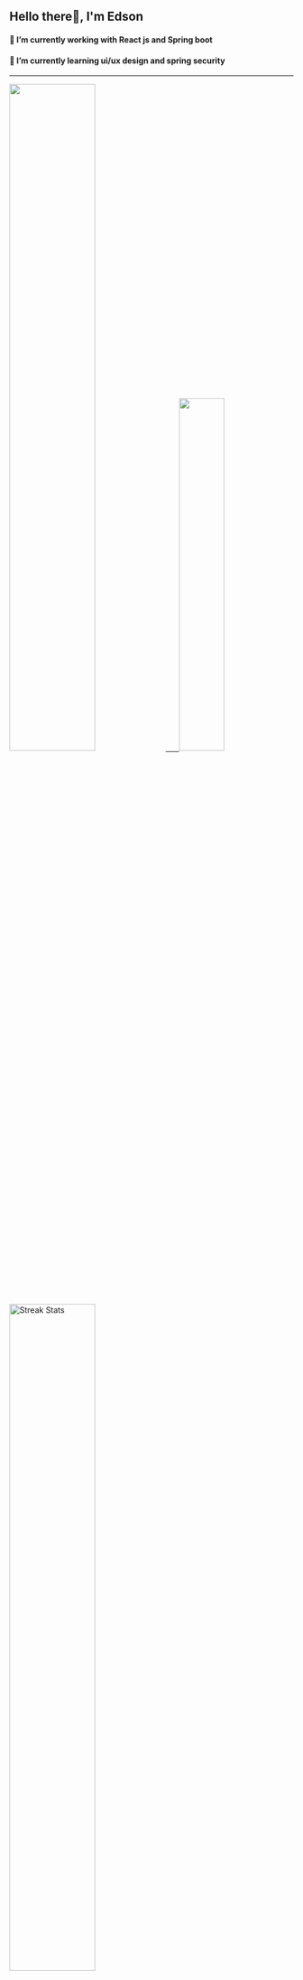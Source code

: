 
## Hello there👋, I'm Edson 

#### 🔭 I’m currently working with React js and Spring boot 
#### 🌱 I’m currently learning ui/ux design and spring security
---
    
  

 <p align="left">
  <a href="https://github.com/EdsonNhancale">
  <img width=55% src="https://github-readme-stats.vercel.app/api?username=EdsonNhancale&show_icons=true&theme=dracula&include_all_commits=true&count_private=true"/>&nbsp;&nbsp;&nbsp;&nbsp;&nbsp;
  <img  width=40% src="https://github-readme-stats.vercel.app/api/top-langs/?username=EdsonNhancale&layout=compact&langs_count=7&theme=dracula"/>
</p>

  <p align="left">
    <a href="https://github.com/EdsonNhancale"><img width=55% alt="Streak Stats" src="https://github-readme-streak-stats.herokuapp.com/?user=EdsonNhancale&theme=dracula"/></a>
   </p>

 
 <!--START_SECTION:waka-->

```txt
From: 16 November 2022 - To: 11 August 2023

Total Time: 536 hrs 2 mins

JavaScript        377 hrs 12 mins █████████████████▓░░░░░░░   70.37 %
TypeScript        90 hrs 36 mins  ████▒░░░░░░░░░░░░░░░░░░░░   16.90 %
Dart              14 hrs 6 mins   ▓░░░░░░░░░░░░░░░░░░░░░░░░   02.63 %
JSON              12 hrs 4 mins   ▓░░░░░░░░░░░░░░░░░░░░░░░░   02.25 %
Other             9 hrs 32 mins   ▒░░░░░░░░░░░░░░░░░░░░░░░░   01.78 %
```

<!--END_SECTION:waka-->

<div> 
  <a href="www.linkedin.com/in/edson-nhancale-7849781a6" target="_blank"><img src="https://img.shields.io/badge/-LinkedIn-%230077B5?style=for-the-badge&logo=linkedin&logoColor=white" target="_blank"></a> 

</div>

